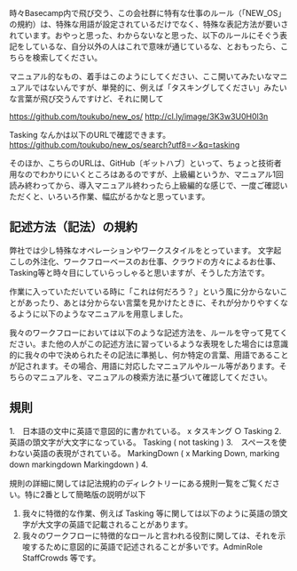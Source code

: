 時々Basecamp内で飛び交う、この会社群に特有な仕事のルール（「NEW_OS」の規約）は、特殊な用語が設定されているだけでなく、特殊な表記方法が要いされています。おやっと思った、わからないなと思った、以下のルールにそぐう表記をしているな、自分以外の人はこれで意味が通じているな、とおもったら、こちらを検索してください。

マニュアル的なもの、着手はこのようにしてください、ここ開いてみたいなマニュアルではないんですが、単発的に、例えば「タスキングしてください」みたいな言葉が飛び交うんですけど、それに関して

https://github.com/toukubo/new_os/
http://cl.ly/image/3K3w3U0H0l3n

Tasking なんかは以下のURLで確認できます。
https://github.com/toukubo/new_os/search?utf8=✓&q=tasking

そのほか、こちらのURLは、GitHub〔ギットハブ〕といって、ちょっと技術者用なのでわかりにいくところはあるのですが、上級編というか、マニュアル1回読み終わってから、導入マニュアル終わったら上級編的な感じで、一度ご確認いただくと、いろいろ作業、幅広がるかなと思っています。


記述方法（記法）の規約
-------------------------------------------------

弊社では少し特殊なオペレーションやワークスタイルをとっています。
文字起こしの外注化、ワークフローベースのお仕事、クラウドの方々によるお仕事、Tasking等と時々目にしていらっしゃると思いますが、そうした方法です。

作業に入っていただいている時に「これは何だろう？」という風に分からないことがあったり、あとは分からない言葉を見かけたときに、それが分かりやすくなるように以下のようなマニュアルを用意しました。

我々のワークフローにおいては以下のような記述方法を、ルールを守って見てください。また他の人がこの記述方法に習っているような表現をした場合には意識的に我々の中で決められたその記法に準拠し、何か特定の言葉、用語であることが記されます。その場合、用語に対応したマニュアルやルール等があります。そちらのマニュアルを、マニュアルの検索方法に基づいて確認してください。

規則
-------------------

1.　日本語の文中に英語で意図的に書かれている。 x タスキング ○ Tasking
2.　英語の頭文字が大文字になっている。 Tasking ( not tasking ) 
3.　スペースを使わない英語の表現がされている。 MarkingDown ( x Marking Down, marking down markingdown Markingdown )
4.　

規則の詳細に関しては記法規約のディレクトリーにある規則一覧をご覧ください。特に2番として簡略版の説明が以下

1. 我々に特徴的な作業、例えば Tasking 等に関しては以下のように英語の頭文字が大文字の英語で記載されることがあります。
2.  我々のワークフローに特徴的なロールと言われる役割に関しては、それを示唆するために意図的に英語で記述されることが多いです。AdminRole StaffCrowds 等です。
